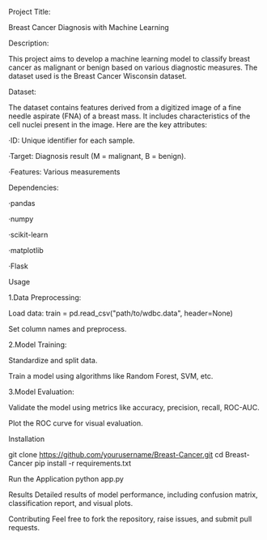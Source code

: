 Project Title:

Breast Cancer Diagnosis with Machine Learning

Description:

This project aims to develop a machine learning model to classify breast cancer as malignant or benign based on various diagnostic measures. The dataset used is the Breast Cancer Wisconsin dataset.

Dataset:

The dataset contains features derived from a digitized image of a fine needle aspirate (FNA) of a breast mass. It includes characteristics of the cell nuclei present in the image. Here are the key attributes:

  ·ID: Unique identifier for each sample.

  ·Target: Diagnosis result (M = malignant, B = benign).

  ·Features: Various measurements 

Dependencies:

  ·pandas

  ·numpy

  ·scikit-learn

  ·matplotlib

  ·Flask 

Usage

1.Data Preprocessing:

Load data: train = pd.read_csv("path/to/wdbc.data", header=None)

Set column names and preprocess.

2.Model Training:

Standardize and split data.

Train a model using algorithms like Random Forest, SVM, etc.

3.Model Evaluation:

Validate the model using metrics like accuracy, precision, recall, ROC-AUC.

Plot the ROC curve for visual evaluation.

Installation

git clone https://github.com/yourusername/Breast-Cancer.git
cd Breast-Cancer
pip install -r requirements.txt

Run the Application
python app.py

Results
Detailed results of model performance, including confusion matrix, classification report, and visual plots.

Contributing
Feel free to fork the repository, raise issues, and submit pull requests.
